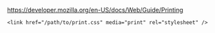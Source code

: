 https://developer.mozilla.org/en-US/docs/Web/Guide/Printing

`<link href="/path/to/print.css" media="print" rel="stylesheet" />`
